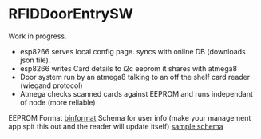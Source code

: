 # RFIDDoorEntrySW
Work in progress.

* esp8266 serves local config page. syncs with online DB (downloads json file).
* esp8266 writes Card details to i2c eeprom it shares with atmega8
* Door system run by an atmega8 talking to an off the shelf card reader (wiegand protocol)
* Atmega checks scanned cards against EEPROM and runs independant of node (more reliable)

EEPROM Format [binformat](binformat)
Schema for user info (make your management app spit this out and the reader will update itself) [sample schema](webui/cards.json)
